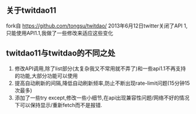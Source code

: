 ﻿##  关于twitdao11 

fork自 https://github.com/tongsu/twitdao/ 2013年6月12日twitter关闭了API 1,只能使用API1.1,我做了一些修改来适应这些变化

##  twitdao11与twitdao的不同之处
1. 修改API调用,除了list部分(太复杂我又不常用就不弄了)和一些api1.1不再支持的功能,大部分功能可以使用
2. 提高自动刷新的间隔,降低自动刷新频率,防止不断出现rate-limit问题(15分钟15次最多)
3. 添加了一些try except,修改一些小细节,在api出现兼容性问题/网络不好的情况下可以保持显示/重新fetch而不是报错.




